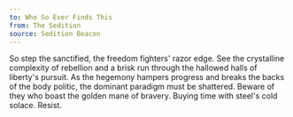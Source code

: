 ```yaml
---
to: Who So Ever Finds This
from: The Sedition
source: Sedition Beacon
---
```


So step the sanctified, the freedom fighters' razor edge. See the crystalline complexity of rebellion and a brisk run through the hallowed halls of liberty's pursuit. As the hegemony hampers progress and breaks the backs of the body politic, the dominant paradigm must be shattered. Beware of they who boast the golden mane of bravery. Buying time with steel's cold solace. Resist.
